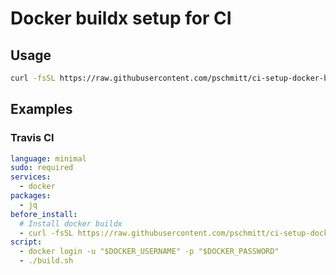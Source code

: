 # Docker buildx setup for CI

## Usage

```bash
curl -fsSL https://raw.githubusercontent.com/pschmitt/ci-setup-docker-buildx/master/setup.sh | bash
```

## Examples

### Travis CI

```yaml
language: minimal
sudo: required
services:
  - docker
packages:
  - jq
before_install:
  # Install docker buildx
  - curl -fsSL https://raw.githubusercontent.com/pschmitt/ci-setup-docker-buildx/master/setup.sh | bash
script:
  - docker login -u "$DOCKER_USERNAME" -p "$DOCKER_PASSWORD"
  - ./build.sh
```
